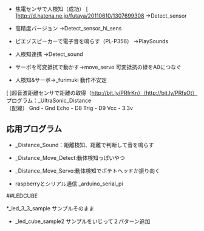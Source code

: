* 焦電センサで人検知（成功）
[ ]http://d.hatena.ne.jp/futaya/20110610/1307699308 
→Detect_sensor
* 高精度バージョン
→Detect_sensor_hi_sens
* ピエゾスピーカーで電子音を鳴らす（PL-P356）
→PlaySounds
* 人検知連携
→Detect_sound

* サーボを可変抵抗で動かす→move_servo
可変抵抗の緑をA0につなぐ

* 人検知&サーボ→_furimuki
動作不安定

[ ]超音波距離センサで距離の取得（http://bit.ly/PRfrKn）（http://bit.ly/PRfsOt）
プログラム：_UltraSonic_Distance     
（配線）
    Gnd - Gnd
    Echo - D8
    Trig - D9
    Vcc - 3.3v

## 応用プログラム
* _Distance_Sound：距離検知、距離で判断して音を鳴らす
* _Distance_Move_Detect:動体検知っぽいやつ
* _Distance_Move_Servo:動体検知でポテトヘッドか振り向く

* raspberryとシリアル通信
_arduino_serial_pi

##LEDCUBE

*_led_3_3_sample
サンプルそのまま

* _led_cube_sample2
サンプルをいじって２パターン追加
